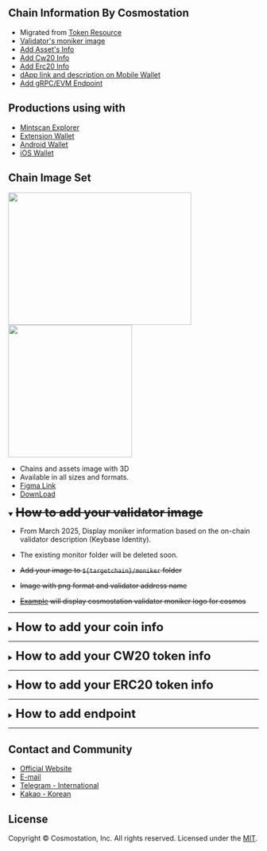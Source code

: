 

## Chain Information By Cosmostation

- Migrated from [Token Resource](https://github.com/cosmostation/cosmostation_token_resource)
- [Validator's moniker image](https://github.com/cosmostation/chainlist/tree/main#how-to-add-your-validator-image)
- [Add Asset's Info](https://github.com/cosmostation/chainlist/tree/main#how-to-add-your-coin-info)
- [Add Cw20 Info](https://github.com/cosmostation/chainlist/tree/main#how-to-add-your-cw20-token-info)
- [Add Erc20 Info](https://github.com/cosmostation/chainlist/tree/main#how-to-add-your-erc20-token-info)
- [dApp link and description on Mobile Wallet](https://github.com/cosmostation/chainlist/tree/main/wallet_mobile/dapp)
- [Add gRPC/EVM Endpoint](https://github.com/cosmostation/chainlist/tree/main#how-to-add-endpoint)


## Productions using with

- [Mintscan Explorer](https://mintscan.io)
- [Extension Wallet](https://bit.ly/3VhVJIF)
- [Android Wallet](https://bit.ly/2BWex9D)
- [iOS Wallet](https://apple.co/2IAM3Xm)




## Chain Image Set
<img src="https://raw.githubusercontent.com/cosmostation/chainlist/main/resource/static/guide_chains.png" width="368" height="266"> <img src="https://raw.githubusercontent.com/cosmostation/chainlist/main/resource/static/guide_tokens.png" width="249" height="266">


- Chains and assets image with 3D
- Available in all sizes and formats. 
- [Figma Link](https://www.figma.com/design/MbcSKIWlFb3LelMkkdV8qZ/Brand-Asset?node-id=0-1&t=GAXd4H0Y4AZ7q89P-1)
- [DownLoad](https://www.figma.com/community/file/1410186894545005444/cosmostation-brand-asset)



<details open>
  <summary><h2 style='display: inline; font-size: 24px; text-decoration: line-through'>How to add your validator image</h2></summary>

 - From March 2025, Display moniker information based on the on-chain validator description (Keybase Identity). 
 - The existing monitor folder will be deleted soon.

 - ~~Add your image to `${targetchain}/moniker` folder~~
 - ~~Image with png format and validator address name~~
 - ~~[Example](https://github.com/cosmostation/chainlist/blob/main/chain/cosmos/moniker/cosmosvaloper1clpqr4nrk4khgkxj78fcwwh6dl3uw4epsluffn.png) will display cosmostation validator moniker logo for cosmos~~
</details>

---

<details>
  <summary><h2 style='display: inline; font-size: 24px'>How to add your coin info</h2></summary>

‼️ Please be noted that coins of Testnets and unverified networks may not be merged to master.
1. Fork this repo to your own github account
2. Clone fork and create new branch

   ```shell
   git clone git@github.com:YOUR_ACCOUNT/chainlist.git
   cd chainlist
   git branch <branch_name>
   git checkout <branch_name>
   ```

3. Add the info of your coin in the chain `assets_2.json` file that your coin needs to be displayed
    >If there is no chain in the list, create a folder for the chain  
    Then add `assets_2.json` file to the folder, add coin info to that file  
    Changes will be updated within 24 hours after merged to master


   - ***Common info to fill***
     - `type`
       - `native` refers that the coin is a native coin issued on a chain.
       - `ibc` refers that the coin was ibc transferred.
       - `bridge` refers that the coin is a bridge coin.
     - `denom`
       - Coin's denom
     - `name`
       - Coin's name
     - `symbol`
       - The displayed name of the coin in the list.
     - `description`
       - A brief summary of the coin
     - `decimals`
       - Coin's decimals.
     - `image` (optional)
       - Image route of the coin.
       - Add image in `${targetchain}/asset` folder.
         - Make sure to upload a `png` file.
     - `color` (optional)
     - `coinGeckoId`
       - Coin gecko site's API ID 
         - ex. https://www.coingecko.com/en/coins/cosmos-hub 
            - API ID: *cosmos*
       - Empty string if none

    - ***If the type is <ins>ibc</ins>, provide the info below:***
      - `ibc_info`
        - `path`
          - If the coin was transferred via ibc, bridge or other path, provide full details of where it was transferred from.
        - `client`
          - `channel`
          - `port`
            - Add the coin's channel and port
        - `counterparty`
          - `channel`
          - `port`
            - Add counter party's channel and port
          - `chain`
          - `denom`
            - Coin's denom before ibc transfer
     - ***If the type is <ins>bridge</ins>, provide the info below:***
       - `bridge_info`
         - `path` (optional)
           - If the coin was transferred via ibc, bridge or other path, provide full details of where it was transferred from.
         - `counterparty`
           - `chain`
           - `contract` (optional)
             - If the coin was transferred via contract, provide the contract address.
         - `enable` (optional)
           - `true` if ibc transmission is possible



   ### Coin info json example
   `chain/${chain}/assets_2.json`

    - Native Coin

      ```json
      // example OSMOSIS
      [
        {
            "type": "native",
            "denom": "uosmo",
            "name": "Osmosis",
            "symbol": "OSMO",
            "description": "The native token of Osmosis",
            "decimals": 6,
            "image": "https://raw.githubusercontent.com/cosmostation/chainlist/master/chain/osmosis/asset/osmo.png",
            "color": "#760dbb",
            "coinGeckoId": "osmosis"
        },
        {
            "type": "native",
            "denom": "uion",
            "name": "Ion DAO",
            "symbol": "ION",
            "description": "ION is the second native token of Osmosis.",
            "decimals": 6,
            "image": "https://raw.githubusercontent.com/cosmos/chain-registry/master/osmosis/images/ion.svg",
            "color": "#4453c7",
            "coinGeckoId": "ion"
        }
      ]
      ```

    - IBC Coin

      ```json
      [
        // example COSMOS
        {
            "type": "ibc",
            "denom": "ibc/14F9BC3E44B8A9C1BE1FB08980FAB87034C9905EF17CF2F5008FC085218811CC",
            "name" : "Osmosis",
            "symbol": "OSMO",
            "description": "Osmosis Staking Coin",
            "decimals": 6,
            "image": "https://raw.githubusercontent.com/cosmostation/chainlist/master/chain/osmosis/asset/osmo.png",
            "coinGeckoId": "osmosis",
            "ibc_info" : {
                "path": "osmosis>cosmos",
                "client" : {
                    "channel": "channel-141",
                    "port": "transfer"
                },
                "counterparty": {
                    "channel": "channel-0",
                    "port": "transfer",
                    "chain": "osmosis",
                    "denom": "uosmo"
                }
            }
        }
        // example IRIS
        {
            "type": "ibc",
            "denom": "ibc/E244B968EE0D1EC047E7516F6ABECE7B68E9FD93B4BD8D08D13642247416BB17",
            "name" : "Wrapped Ethereum (Ethereum to Gravity-Bridge)",
            "symbol": "WETH.grv",
            "description": "Gravity Bridge WETH",
            "decimals": 18,
            "image": "https://raw.githubusercontent.com/cosmostation/chainlist/master/chain/ethereum/asset/weth.png",
            "coinGeckoId": "weth",
            "ibc_info" : {
                "path": "ethereum>gravity-bridge>iris",
                "client" : {
                    "channel": "channel-29",
                    "port": "transfer"
                },
                "counterparty": {
                    "channel": "channel-47",
                    "port": "transfer",
                    "chain": "gravity-bridge",
                    "denom": "gravity0xC02aaA39b223FE8D0A0e5C4F27eAD9083C756Cc2"
                }
            }
        }
      ]
      ```

    - Bridge Coin

      ```json
      [
        // example GRAVITY-BRIDGE
        {
            "type": "bridge",
            "denom": "gravity0x2260FAC5E5542a773Aa44fBCfeDf7C193bc2C599",
            "name" : "Wrapped Bitcoin (Ethereum to Gravity-Bridge)",
            "symbol": "WBTC.grv",
            "description": "Gravity Bridge WBTC",
            "decimals": 8,
            "image": "https://raw.githubusercontent.com/cosmostation/chainlist/master/chain/ethereum/asset/wbtc.png",
            "coinGeckoId": "wrapped-bitcoin",
            "color": "#f39444",
            "bridge_info" : {
                "path": "ethereum>gravity-bridge",
                "counterparty": {
                    "chain": "ethereum",
                    "contract": "0x2260fac5e5542a773aa44fbcfedf7c193bc2c599"
                }
            }
        }
        // example IRIS
        {
            "type": "bridge",
            "denom": "htltbcbusd",
            "name" : "BUSD - Deprecated",
            "symbol": "BUSD",
            "description": "BUSD on IRIS - Deprecated",
            "decimals": 8,
            "image": "https://raw.githubusercontent.com/cosmostation/chainlist/master/chain/bnb-beacon-chain/asset/busd.png",
            "coinGeckoId": "binance-usd",
            "bridge_info" : {
                "path": "bnb-beacon-chain>iris",
                "enable": false
            }
        }
      ]
      ```


4. Commit and push to your fork

   ```shell
   git add -A
   git commit -m “Add <YOUR COIN NAME>”
   git push origin <branch_name>
   ```

5. From your repository, make pull request (PR)
</details>

---

<details>
  <summary><h2 style='display: inline; font-size: 24px'>How to add your CW20 token info</h2></summary>

  [Juno Cw20](https://github.com/cosmostation/chainlist/blob/main/chain/juno/cw20_2.json) list supporting
1. Fork this repo to your own github account
2. Clone fork and create new branch

   ```shell
   git clone git@github.com:YOUR_ACCOUNT/chainlist.git
   cd chainlist
   git branch <branch_name>
   git checkout <branch_name>
   ```

3. Add the info of your token in the chain `cw20_2.json` file that your token needs to be displayed  
   >If there is no chain in the list, create a folder for the chain  
   Then add `cw20_2.json` file to the folder, add token info to that file   
   Changes will be updated within 24 hours after merged to master
      - `type`
        - cw20 
      - `contract`
        - Token's contract_address
      - `name`
        - Token's name
      - `symbol`
        - Name of token's symbol
      - `description`
        - A brief summary of the token
      - `decimals`
        - Decimal of the token
      - `image`
        - Image route of the token
        - `/${targetChain}/asset` add image in the folder
        - Make sure to upload a `png` file
      - `coinGeckoId`
        - Coin gecko site's API ID 
          - ex. https://www.coingecko.com/en/coins/cosmos-hub
            - API ID: *cosmos*
        - Empty string if none
      - `color` (optional)
      - `wallet_preload` (optional)
        - default value is `false`


   ### Cw20 info json example
   `chain/${targetChain}/cw20_2.json`

     - Cw20 Token

        ```json
        // example JUNO
        [
          {
              "type": "cw20",
              "contract": "juno1pqht3pkhr5fpyre2tw3ltrzc0kvxknnsgt04thym9l7n2rmxgw0sgefues",
              "name" : "DAO",
              "symbol": "DAO",
              "description": "DAO DAO",
              "decimals": 6,
              "image": "https://raw.githubusercontent.com/cosmostation/chainlist/master/chain/juno/asset/dao.png",
              "coinGeckoId": ""
          },
          {
              "type": "cw20",
              "contract": "juno168ctmpyppk90d34p3jjy658zf5a5l3w8wk35wht6ccqj4mr0yv8s4j5awr",
              "name" : "Neta",
              "symbol": "NETA",
              "description": "The native token cw20 for Neta on Juno Chain",
              "decimals": 6,
              "image": "https://raw.githubusercontent.com/cosmostation/chainlist/master/chain/juno/asset/neta.png",
              "coinGeckoId": "neta",
              "color": "#f87b7b",
              "wallet_preload": true
          }
        ]
        ```
4. Commit and push to your fork

    ```shell
      git add -A
      git commit -m “Add <YOUR TOKEN NAME>”
      git push origin <branch_name>
    ```

5. From your repository, make pull request (PR)
</details>

---

<details>
  <summary><h2 style='display: inline; font-size: 24px'>How to add your ERC20 token info</h2></summary>

  [Evmos Erc20](https://github.com/cosmostation/chainlist/blob/main/chain/evmos/erc20_2.json) list supporting

1. Fork this repo to your own github account
2. Clone fork and create new branch

   ```shell
   git clone git@github.com:YOUR_ACCOUNT/chainlist.git
   cd chainlist
   git branch <branch_name>
   git checkout <branch_name>
   ```

3. Add the info of your token in the chain that your token needs to be displayed  
   >If there is no chain in the list, create a folder for the chain  
   Then add `erc20_2.json` file to the folder, add token info to that file   
   Changes will be updated within 24 hours after merged to master
   - `type`
     - erc20
   - `contract`
     - Token's contract_address
   - `name`
     - Token's name
   - `symbol`
     - Name of token's symbol
   - `description`
     - A brief summary of the token
   - `decimals`
     - Decimal of the token
   - `image`
     - Image route of the token
     - `/${targetChain}/asset` add image in the folder
     - Make sure to upload a `png`file
   - `coinGeckoId` (optional)
     - Coin gecko site's API ID
       - ex. https://www.coingecko.com/en/coins/cosmos-hub
         - API ID: *cosmos*
     - Empty string if none
   - `color` (optional)
   - `wallet_preload` (optional)
     - default value is `false`


   ### Erc20 info json example
   `chain/${targetChain}/erc20_2.json`

    - ERC20 Token

      ```json
      // example EVMOS
      [
        {
            "type": "erc20",
            "contract": "0xD4949664cD82660AaE99bEdc034a0deA8A0bd517",
            "name" : "Wrapped Evmos",
            "symbol": "WEVMOS",
            "description": "",
            "decimals": 18,
            "image": "https://raw.githubusercontent.com/cosmostation/chainlist/master/chain/evmos/asset/wevmos.png",
            "coinGeckoId": "evmos",
            "wallet_preload": true
        },
        {
            "type": "erc20",
            "contract": "0xb72A7567847abA28A2819B855D7fE679D4f59846",
            "name" : "Tether USD (Celer)",
            "symbol": "ceUSDT",
            "description": "",
            "decimals": 6,
            "image": "https://raw.githubusercontent.com/cosmostation/chainlist/master/chain/ethereum/asset/usdt.png",
            "coinGeckoId": "tether"
        }
      ]
      ```

4. Commit and push to your fork

   ```shell
   git add -A
   git commit -m “Add <YOUR TOKEN NAME>”
   git push origin <branch_name>
   ```

5. From your repository, make pull request (PR)
</details>

---

<details>
  <summary><h2 style='display: inline; font-size: 24px'>How to add endpoint</h2></summary>

To add endpoints managed by chainlist,
You must add an endpoint to `https://github.com/cosmostation/chainlist/blob/main/chain/{chain}/param_2.json`

```
{
   ...,
    "grpc_endpoint" : [
        {
            "provider": "Cosmostation",
            "url": "grpc-humans.cosmostation.io:443"
        },
        {
            "provider": "NodeStake",
            "url": "grpc.humans.nodestake.top:443"
        }
    ],
    "evm_rpc_endpoint" : [
        {
            "provider": "Cosmostation",
            "url": "https://rpc-humans-evm.cosmostation.io"
        },
        {
            "provider": "Posthuman",
            "url": "https://evm.humans.posthuman.digital"
        }
    ],
   ...
}
```

Before requesting addition, please check whether the endpoint is operating properly using the method below.

- Check gRPC Endpoint

```sh
GRPC_URL=<GPRC_ENDPOINT_URL>

#check has grpc endpoints
grpcurl $GRPC_URL list
#check has grpc nodeinfo
grpcurl $GRPC_URL cosmos.base.tendermint.v1beta1.Service.GetNodeInfo
```

- Check EVM Endpoint

```sh
EVM_URL=<EVM_ENDPOINT_URL>

curl --location '$EVM_URL' \
--header 'Content-Type: application/json' \
--data '{
    "jsonrpc": "2.0",
    "method": "eth_getBlockByNumber",
    "params": [
        "latest",
        false
    ],
    "id": 1
}'
```

</details>

---

## Contact and Community
- [Official Website](https://www.cosmostation.io)
- [E-mail](mailto:support@cosmostation.io)
- [Telegram - International](https://t.me/cosmostation)
- [Kakao - Korean](https://open.kakao.com/o/g6KKSe5)

## License
Copyright © Cosmostation, Inc. All rights reserved.
Licensed under the [MIT](LICENSE).

